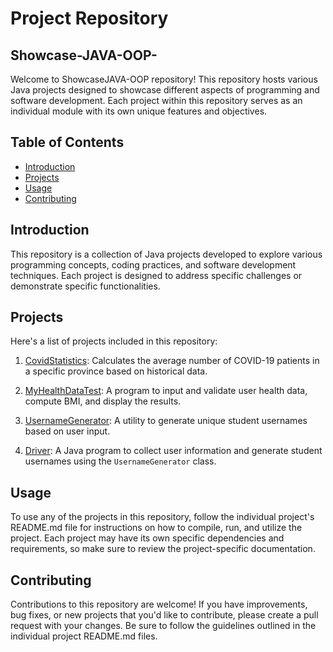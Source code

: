 # Project Repository
## Showcase-JAVA-OOP-

Welcome to ShowcaseJAVA-OOP repository! This repository hosts various Java projects designed to showcase different aspects of programming and software development. Each project within this repository serves as an individual module with its own unique features and objectives.

## Table of Contents

- [Introduction](#introduction)
- [Projects](#projects)
- [Usage](#usage)
- [Contributing](#contributing)

## Introduction

This repository is a collection of Java projects developed to explore various programming concepts, coding practices, and software development techniques. Each project is designed to address specific challenges or demonstrate specific functionalities.

## Projects

Here's a list of projects included in this repository:

1. [CovidStatistics](CovidStatistics): Calculates the average number of COVID-19 patients in a specific province based on historical data.

2. [MyHealthDataTest](MyHealthDataTest): A program to input and validate user health data, compute BMI, and display the results.

3. [UsernameGenerator](UsernameGenerator): A utility to generate unique student usernames based on user input.

4. [Driver](Driver): A Java program to collect user information and generate student usernames using the `UsernameGenerator` class.


## Usage

To use any of the projects in this repository, follow the individual project's README.md file for instructions on how to compile, run, and utilize the project. Each project may have its own specific dependencies and requirements, so make sure to review the project-specific documentation.

## Contributing

Contributions to this repository are welcome! If you have improvements, bug fixes, or new projects that you'd like to contribute, please create a pull request with your changes. Be sure to follow the guidelines outlined in the individual project README.md files.

